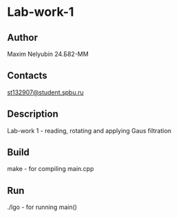 # Lab-work-1
## Author

Maxim Nelyubin 24.Б82-ММ

## Contacts

st132907@student.spbu.ru

## Description

Lab-work 1 - reading, rotating and applying Gaus filtration

## Build

make  - for compiling main.cpp 

## Run

./lgo - for running main()
